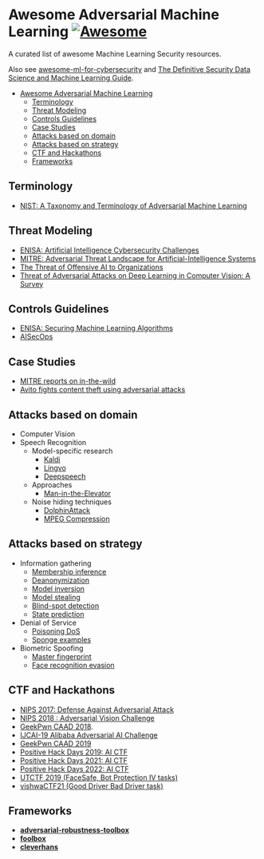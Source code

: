 # Awesome Adversarial Machine Learning [![Awesome](https://awesome.re/badge-flat.svg)](https://awesome.re)

A curated list of awesome Machine Learning Security resources.

Also see [awesome-ml-for-cybersecurity](https://github.com/jivoi/awesome-ml-for-cybersecurity) and [The Definitive Security Data Science and Machine Learning Guide](http://www.covert.io/the-definitive-security-datascience-and-machinelearning-guide/).

- [Awesome Adversarial Machine Learning](#awesome-adversarial-machine-learning-)
  - [Terminology](#terminology)
  - [Threat Modeling](#threat-modeling)
  - [Controls Guidelines](#controls-guidelines)
  - [Case Studies](#case-studies)
  - [Attacks based on domain](#attacks-based-on-domain)
  - [Attacks based on strategy](#attacks-based-on-strategy)
  - [CTF and Hackathons](#ctf-and-hackathons)
  - [Frameworks](#frameworks)

## Terminology
* [NIST: A Taxonomy and Terminology of Adversarial Machine Learning](https://nvlpubs.nist.gov/nistpubs/ir/2019/NIST.IR.8269-draft.pdf)

## Threat Modeling
* [ENISA: Artificial Intelligence Cybersecurity Challenges](https://www.enisa.europa.eu/news/publications/artificial-intelligence-cybersecurity-challenges)
* [MITRE: Adversarial Threat Landscape for Artificial-Intelligence Systems](https://atlas.mitre.org/)
* [The Threat of Offensive AI to Organizations](https://arxiv.org/pdf/2106.15764.pdf)
* [Threat of Adversarial Attacks on Deep Learning in Computer Vision: A Survey](https://arxiv.org/abs/1801.00553)

## Controls Guidelines
* [ENISA: Securing Machine Learning Algorithms](https://www.enisa.europa.eu/publications/securing-machine-learning-algorithms)
* [AISecOps](https://github.com/oasiszrz/awesome-AISecOps)

## Case Studies
* [MITRE reports on in-the-wild](https://github.com/mitre/advmlthreatmatrix/blob/master/pages/case-studies-page.md#case-studies-page)
* [Avito fights content theft using adversarial attacks](https://habr.com/ru/company/avito/blog/452142/)

## Attacks based on domain
* Computer Vision
* Speech Recognition
  * Model-specific research
    * [Kaldi](https://github.com/lealeasch/adversarialattacks)
    * [Lingvo](https://github.com/yaq007/cleverhans/tree/master/examples/adversarial_asr)
    * [Deepspeech](https://arxiv.org/pdf/1801.01944)
  * Approaches
    * [Man-in-the-Elevator](https://www.usenix.org/sites/default/files/conference/protected-files/woot15_slides_vaidya.pdf)
  * Noise hiding techniques
    * [DolphinAttack](https://github.com/USSLab/DolphinAttack)
    * [MPEG Compression](https://arxiv.org/pdf/1808.05665)

## Attacks based on strategy
* Information gathering
  * [Membership inference](https://arxiv.org/pdf/1610.05820)
  * [Deanonymization](https://www.cs.utexas.edu/~shmat/shmat_oak08netflix.pdf)
  * [Model inversion](https://dl.acm.org/doi/10.1145/2810103.2813677)
  * [Model stealing](https://arxiv.org/pdf/1805.02628)
  * [Blind-spot detection](https://arxiv.org/pdf/1901.04684)
  * [State prediction](https://ieeexplore.ieee.org/document/8716085)
* Denial of Service
  * [Poisoning DoS](https://arxiv.org/pdf/1708.08689.pdf)
  * [Sponge examples](https://arxiv.org/pdf/2006.03463)
* Biometric Spoofing
  * [Master fingerprint](https://arxiv.org/pdf/1705.07386)
  * [Face recognition evasion](https://dl.acm.org/doi/10.1145/2976749.2978392)


## CTF and Hackathons

* [NIPS 2017: Defense Against Adversarial Attack](https://www.kaggle.com/c/nips-2017-defense-against-adversarial-attack/data)
* [NIPS 2018 : Adversarial Vision Challenge](https://www.crowdai.org/challenges)
* [GeekPwn CAAD 2018](http://2018.geekpwn.org/en/index.html#4).
* [IJCAI-19 Alibaba Adversarial AI Challenge](https://tianchi.aliyun.com/markets/tianchi/ijcai19_en)
* [GeekPwn CAAD 2019](http://www.geekpwn.org/zh/index.html)
* [Positive Hack Days 2019: AI CTF](https://2019.phdays.com/en/program/contests/aI-ctf/)
* [Positive Hack Days 2021: AI CTF](https://2021.phdays.com/en/program/contests/ai-track/)
* [Positive Hack Days 2022: AI CTF](https://ai.ctf.su/)
* [UTCTF 2019 (FaceSafe, Bot Protection IV tasks)](https://github.com/utisss/UTCTF-19)
* [vishwaCTF21 (Good Driver Bad Driver task)](https://vishwactf.com/)

## Frameworks
* [**adversarial-robustness-toolbox**](https://github.com/IBM/adversarial-robustness-toolbox)
* [**foolbox**](https://github.com/bethgelab/foolbox)
* [**cleverhans**](https://github.com/tensorflow/cleverhans)
